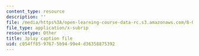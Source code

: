 ```yaml
---
content_type: resource
description: ''
file: /media/https%3A/open-learning-course-data-rc.s3.amazonaws.com/8-01sc-classical-mechanics-fall-2016/c054ff8597675b9499e4d36358875392_0EMIK-6LUE4.vtt
file_type: application/x-subrip
resourcetype: Other
title: 3play caption file
uid: c054ff85-9767-5b94-99e4-d36358875392
---
```

